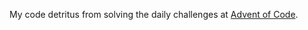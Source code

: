 My code detritus from solving the daily challenges at [Advent of Code].


[Advent of Code]: http://adventofcode.com/ "Advent of Code"
